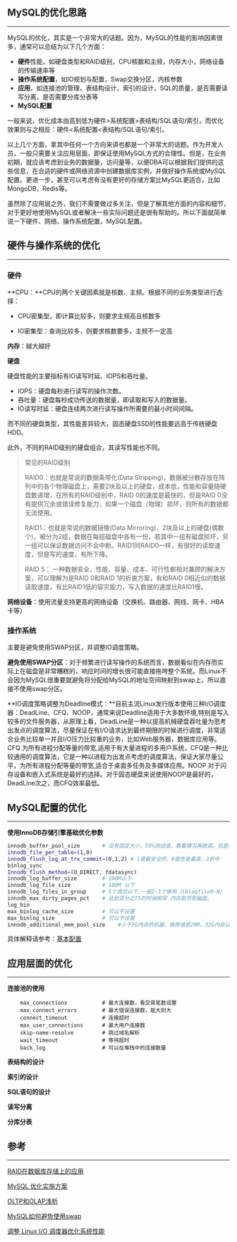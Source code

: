 ## MySQL的优化思路

---

MySQL的优化，其实是一个非常大的话题。因为，MySQL的性能的影响因素很多，通常可以总结为以下几个方面：

* **硬件**性能，如硬盘类型和RAID级别，CPU核数和主频，内存大小，网络设备的传输速率等
* **操作系统配置**，如IO规划与配置，Swap交换分区，内核参数
* **应用**，如连接池的管理，表结构设计，索引的设计，SQL的质量，是否需要读写分离，是否需要分库分表等
* **MySQL配置**

一般来说，优化成本由高到低为硬件&gt;系统配置&gt;表结构/SQL语句/索引，而优化效果则与之相反：硬件&lt;系统配置&lt;表结构/SQL语句/索引。

以上几个方面，拿其中任何一个方向来讲也都是一个非常大的话题。作为开发人员，一般只需要关注应用层面，即保证使用MySQL方式的合理性。但是，在业务初期，就应该考虑到业务的数据量，访问量等，以便DBA可以根据我们提供的这些信息，在合适的硬件或网络资源中创建数据库实例，并做好操作系统或MySQL配置。更进一步，甚至可以考虑有没有更好的存储方案比MySQL更适合，比如MongoDB，Redis等。

虽然除了应用层之外，我们不需要做过多关注，但是了解其他方面的内容和细节，对于更好地使用MySQL或者解决一些实际问题还是很有帮助的。所以下面就简单说一下硬件、网络、操作系统配置，MySQL配置。

## 硬件与操作系统的优化

---

### 硬件

**CPU：**CPU的两个关键因素就是核数、主频。根据不同的业务类型进行选择：

* CPU密集型，即计算比较多，则要求主频高且核数多

* IO密集型：查询比较多，则要求核数要多，主频不一定高

**内存**：越大越好

**硬盘**

硬盘性能的主要指标有IO读写时延、IOPS和吞吐量。

* IOPS：硬盘每秒进行读写的操作次数。
* 吞吐量：硬盘每秒成功传送的数据量，即读取和写入的数据量。
* IO读写时延：硬盘连续两次进行读写操作所需要的最小时间间隔。

而不同的硬盘类型，其性能差异较大，固态硬盘SSD的性能要远高于传统硬盘HDD。

此外，不同的RAID级别的硬盘组合，其读写性能也不同。

> 常见的RAID级别
>
> RAID0：也就是常说的数据条带化\(Data Stripping\)，数据被分散存放在阵列中的各个物理磁盘上，需要2块及以上的硬盘，成本低，性能和容量随硬盘数递增，在所有的RAID级别中，RAID 0的速度是最快的，但是RAID 0没有提供冗余或错误修复能力，如果一个磁盘（物理）损坏，则所有的数据都无法使用。
>
> RAID1：也就是常说的数据镜像\(Data Mirroring\)，2块及以上的硬盘\(偶数个\)，被分为2组，数据在每组磁盘中各有一份，若其中一组有磁盘损坏，另一组可以保证数据访问不会中断。RAID1同RAID0一样，有很好的读取速度，但是写的速度，有所下降。
>
> RAID 5： 一种数据安全、性能、容量、成本、可行性都相对兼顾的解决方案，可以理解为是RAID 0和RAID 1的折衷方案，有和RAID 0相近似的数据读取速度，有比RAID1低的容灾能力，写入数据的速度比RAID1慢。

**网络设备**：使用流量支持更高的网络设备（交换机、路由器、网线、网卡、HBA卡等）

### 操作系统

主要是避免使用SWAP分区，并调整IO调度策略。

**避免使用SWAP分区**：对于频繁进行读写操作的系统而言，数据看似在内存而实际上在磁盘是非常糟糕的，响应时间的增长很可能直接拖垮整个系统。而Linux不会因为MySQL很重要就避免将分配给MySQL的地址空间映射到swap上，所以直接不使用swap分区。

**IO调度策略调整为Deadline模式：**目前主流Linux发行版本使用三种I/O调度器：DeadLine、CFQ、NOOP，通常来说Deadline适用于大多数环境,特别是写入较多的文件服务器，从原理上看，DeadLine是一种以提高机械硬盘吞吐量为思考出发点的调度算法，尽量保证在有I/O请求达到最终期限的时候进行调度，非常适合业务比较单一并且I/O压力比较重的业务，比如Web服务器，数据库应用等。CFQ 为所有进程分配等量的带宽,适用于有大量进程的多用户系统，CFQ是一种比较通用的调度算法，它是一种以进程为出发点考虑的调度算法，保证大家尽量公平，为所有进程分配等量的带宽,适合于桌面多任务及多媒体应用。NOOP 对于闪存设备和嵌入式系统是最好的选择。对于固态硬盘来说使用NOOP是最好的，DeadLine次之，而CFQ效率最低。

## MySQL配置的优化

---

**使用InnoDB存储引擎基础优化参数**

```bash
innodb_buffer_pool_size       # 没有固定大小，50%测试值，看看情况再微调。但是尽量设置不要超过物理内存70%
innodb_file_per_table=(1,0)
innodb_flush_log_at_trx_commit=(0,1,2) # 1是最安全的，0是性能最高，2折中
binlog_sync
Innodb_flush_method=(O_DIRECT, fdatasync)
innodb_log_buffer_size        # 100M以下
innodb_log_file_size          # 100M 以下
innodb_log_files_in_group     # 5个成员以下,一般2-3个够用（iblogfile0-N）
innodb_max_dirty_pages_pct    # 达到百分之75的时候刷写 内存脏页到磁盘。
log_bin
max_binlog_cache_size         # 可以不设置
max_binlog_size               # 可以不设置
innodb_additional_mem_pool_size    #小于2G内存的机器，推荐值是20M。32G内存以上100M
```

具体解释请参考：[基本配置](/shu-ju-ku/mysql/ji-ben-pei-zhi.md)

## 应用层面的优化

---

**连接池的使用**

```
    max_connections           # 最大连接数，看交易笔数设置    
    max_connect_errors        # 最大错误连接数，能大则大
    connect_timeout           # 连接超时
    max_user_connections      # 最大用户连接数
    skip-name-resolve         # 跳过域名解析
    wait_timeout              # 等待超时
    back_log                  # 可以在堆栈中的连接数量
```

**表结构的设计**

**索引的设计**

**SQL语句的设计**

**读写分离**

**分库分表**

## 参考

---

[RAID在数据库存储上的应用](https://www.cnblogs.com/seusoftware/p/3195594.html)

[MySQL 优化实施方案](http://clsn.io/clsn/lx287.html)

[OLTP和OLAP浅析](http://blog.51cto.com/76287/885475)

[MySQL如何避免使用swap](https://blog.csdn.net/John_Chang11/article/details/52043830)

[调整 Linux I/O 调度器优化系统性能](https://www.ibm.com/developerworks/cn/linux/l-lo-io-scheduler-optimize-performance/index.html)

